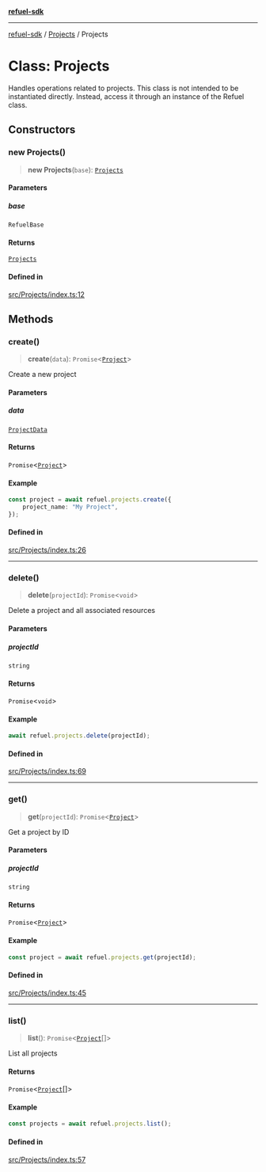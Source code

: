 [**refuel-sdk**](../../README.md)

***

[refuel-sdk](../../modules.md) / [Projects](../README.md) / Projects

# Class: Projects

Handles operations related to projects.
This class is not intended to be instantiated directly.
Instead, access it through an instance of the Refuel class.

## Constructors

### new Projects()

> **new Projects**(`base`): [`Projects`](Projects.md)

#### Parameters

##### base

`RefuelBase`

#### Returns

[`Projects`](Projects.md)

#### Defined in

[src/Projects/index.ts:12](https://github.com/refuel-ai/refuel-sdk/blob/1b12f0442d5e4e331bc7d9e4f1f5828e99232382/src/Projects/index.ts#L12)

## Methods

### create()

> **create**(`data`): `Promise`\<[`Project`](../../types/interfaces/Project.md)\>

Create a new project

#### Parameters

##### data

[`ProjectData`](../../types/interfaces/ProjectData.md)

#### Returns

`Promise`\<[`Project`](../../types/interfaces/Project.md)\>

#### Example

```ts
const project = await refuel.projects.create({
    project_name: "My Project",
});
```

#### Defined in

[src/Projects/index.ts:26](https://github.com/refuel-ai/refuel-sdk/blob/1b12f0442d5e4e331bc7d9e4f1f5828e99232382/src/Projects/index.ts#L26)

***

### delete()

> **delete**(`projectId`): `Promise`\<`void`\>

Delete a project and all associated resources

#### Parameters

##### projectId

`string`

#### Returns

`Promise`\<`void`\>

#### Example

```ts
await refuel.projects.delete(projectId);
```

#### Defined in

[src/Projects/index.ts:69](https://github.com/refuel-ai/refuel-sdk/blob/1b12f0442d5e4e331bc7d9e4f1f5828e99232382/src/Projects/index.ts#L69)

***

### get()

> **get**(`projectId`): `Promise`\<[`Project`](../../types/interfaces/Project.md)\>

Get a project by ID

#### Parameters

##### projectId

`string`

#### Returns

`Promise`\<[`Project`](../../types/interfaces/Project.md)\>

#### Example

```ts
const project = await refuel.projects.get(projectId);
```

#### Defined in

[src/Projects/index.ts:45](https://github.com/refuel-ai/refuel-sdk/blob/1b12f0442d5e4e331bc7d9e4f1f5828e99232382/src/Projects/index.ts#L45)

***

### list()

> **list**(): `Promise`\<[`Project`](../../types/interfaces/Project.md)[]\>

List all projects

#### Returns

`Promise`\<[`Project`](../../types/interfaces/Project.md)[]\>

#### Example

```ts
const projects = await refuel.projects.list();
```

#### Defined in

[src/Projects/index.ts:57](https://github.com/refuel-ai/refuel-sdk/blob/1b12f0442d5e4e331bc7d9e4f1f5828e99232382/src/Projects/index.ts#L57)
